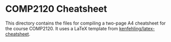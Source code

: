 # COMP2120 Cheatsheet

This directory contains the files for compiling a two-page A4 cheatsheet for the course
COMP2120. It uses a LaTeX template from
[kenfehling/latex-cheatsheet](https://github.com/kenfehling/latex-cheatsheet).